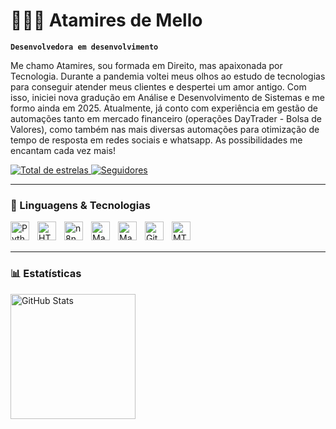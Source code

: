 # 👩🏻‍💻 Atamires de Mello

**`Desenvolvedora em desenvolvimento`**

Me chamo Atamires, sou formada em Direito, mas apaixonada por Tecnologia. Durante a pandemia voltei meus olhos ao estudo de tecnologias para conseguir atender meus clientes e despertei um amor antigo. Com isso, iniciei nova gradução em Análise e Desenvolvimento de Sistemas e me formo ainda em 2025. Atualmente, já conto com experiência em gestão de automações tanto em mercado financeiro (operações DayTrader - Bolsa de Valores), como também nas mais diversas automações para otimização de tempo de resposta em redes sociais e whatsapp. As possibilidades me encantam cada vez mais!

</p>
    <a href="https://github.com/taiMellonny?tab=repositories&sort=stargazers">
        <img 
            alt="Total de estrelas" 
            title="Total de estrelas GitHub" 
            src="https://custom-icon-badges.demolab.com/github/stars/TaiMellonny?color=55960c&style=for-the-badge&labelColor=ff1493&logo=star&label=estrelas"
        />
    </a>
    <a href="https://github.com/taiMellonny?tab=followers">
        <img 
            alt="Seguidores" 
            title="Me siga no GitHub" 
            src="https://custom-icon-badges.demolab.com/github/followers/TaiMellonny?color=236ad3&labelColor=1155ba&style=for-the-badge&logo=github&label=Seguidores&logoColor=Pink"
        />
    </a>
</p>

---

### 🤖 Linguagens & Tecnologias

<img 
    align="left" 
    alt="Python" 
    title="Python"
    width="30px" 
    style="padding-right: 10px;" 
    src="https://cdn.jsdelivr.net/gh/devicons/devicon@latest/icons/python/python-original.svg" 
/>

<img 
    align="left" 
    alt="HTML"
    title="HTML" 
    width="30px" 
    style="padding-right: 10px;" 
    src="https://cdn.jsdelivr.net/gh/devicons/devicon@latest/icons/html5/html5-original.svg" 
/>

<img 
    align="left" 
    alt="n8n"
    title="n8n" 
    width="30px" 
    style="padding-right: 10px;" 
    src="https://cdn.simpleicons.org/n8n" 
/>

<img 
    align="left" 
    alt="Make"
    title="Make" 
    width="30px" 
    style="padding-right: 10px;" 
    src="https://cdn.simpleicons.org/make" 
/>

<img 
    align="left" 
    alt="ManyChat"
    title="ManyChat" 
    width="30px" 
    style="padding-right: 10px;" 
    src="https://logo.clearbit.com/manychat.com" 
/>

<img 
    align="left" 
    alt="Git" 
    title="Git"
    width="30px" 
    style="padding-right: 10px;" 
    src="https://cdn.jsdelivr.net/gh/devicons/devicon@latest/icons/git/git-original.svg" 
/>

<img 
    align="left" 
    alt="MT5"
    title="MT5" 
    width="30px" 
    style="padding-right: 10px;" 
    src="https://logo.clearbit.com/manychat.com](https://www.metatrader5.com/i/metatrader-5-logo_2x.png](https://upload.wikimedia.org/wikipedia/commons/3/3e/MetaTrader_5_logo.png" 
/>

<br/>
<br/>

</p>

---

### 📊 Estatísticas

<p>
  <img 
    align="left" 
    alt="GitHub Stats" 
    height="200" 
    style="padding-right: 10px;" 
    src="https://github-readme-stats.vercel.app/api?username=TaiMellonny&show_icons=true&theme=synthwave&include_all_commits=true&locale=pt-br" 
  />
</p>

